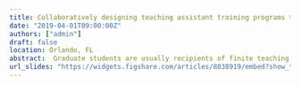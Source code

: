 ```yaml
---
title: Collaboratively designing teaching assistant training programs to address institution-specific needs
date: "2019-04-01T09:00:00Z"
authors: ["admin"]
draft: false
location: Orlando, FL
abstract:  Graduate students are usually recipients of finite teaching assistant (TA) training programs, yet they are rarely considered collaborators when these trainings are developed. The dedicated faculty designing TA training programs often have graduate experiences from other institutions and may be blind to the specific concerns of new graduate student TAs at their current institution. Training programs developed without insight and support from experienced TAs, therefore, fail to address institution-specific concerns. We report a graduate student-led initiative to create an iterative and collaborative TA training design process that incorporates the expertise of experienced TAs, chemistry faculty, and education experts. This annual design process strengthens the relationship between multiple stakeholders while offering professional development for graduate students interested in chemical education and instructional design. We present a blueprint for other departments to continuously improve and facilitate their TA training programs alongside experienced TAs. Presented by James C. Schwabacher at the American Chemical Society's Spring 2019 National Meeting in Orlando, FL, USA. 
url_slides: "https://widgets.figshare.com/articles/8038919/embed?show_title=1"
---
```

